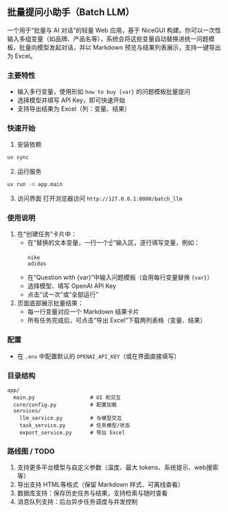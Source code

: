 ## 批量提问小助手（Batch LLM）

一个用于“批量与 AI 对话”的轻量 Web 应用，基于 NiceGUI 构建。你可以一次性输入多组变量（如品牌、产品名等），系统会将这些变量自动替换进统一问题模板，批量向模型发起对话，并以 Markdown 预览与结果列表展示，支持一键导出为 Excel。

### 主要特性
- 输入多行变量，使用形如 `how to buy {var}` 的问题模板批量提问
- 选择模型并填写 API Key，即可快速开始
- 支持导出结果为 Excel（列：变量、结果）

### 快速开始
1. 安装依赖
```bash
uv sync
```
2. 运行服务
```bash
uv run -m app.main
```
3. 访问界面
打开浏览器访问 `http://127.0.0.1:8080/batch_llm`

### 使用说明
1. 在“创建任务”卡片中：
   - 在“替换的文本变量，一行一个☝️”输入区，逐行填写变量，例如：
     ```
     nike
     adidas
     ```
   - 在“Question with {var}”中输入问题模板（会用每行变量替换 `{var}`）
   - 选择模型、填写 OpenAI API Key
   - 点击“试一次”或“全部运行”
2. 页面底部展示批量结果：
   - 每一行变量对应一个 Markdown 结果卡片
   - 所有任务完成后，可点击“导出 Excel”下载两列表格（变量、结果）

### 配置
- 在 `.env` 中配置默认的 `OPENAI_API_KEY`（或在界面直接填写）

### 目录结构
```text
app/
  main.py                  # UI 和交互
  core/config.py           # 配置加载
  services/
    llm_service.py         # 与模型交互
    task_service.py        # 任务模型/状态
    export_service.py      # 导出 Excel
```

### 路线图 / TODO
1. 支持更多平台模型与自定义参数（温度、最大 tokens、系统提示、web搜索等）
2. 导出支持 HTML等格式（保留 Markdown 样式、可离线查看）
3. 数据库支持：保存历史任务与结果，支持检索与随时查看
4. 消息队列支持：后台异步任务调度与并发控制
